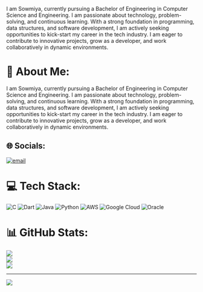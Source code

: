 I am Sowmiya, currently pursuing a Bachelor of Engineering in Computer Science and Engineering. I am passionate about technology, problem-solving, and continuous learning. With a strong foundation in programming, data structures, and software development, I am actively seeking opportunities to kick-start my career in the tech industry. I am eager to contribute to innovative projects, grow as a developer, and work collaboratively in dynamic environments.
# 💫 About Me:
I am Sowmiya, currently pursuing a Bachelor of Engineering in Computer Science and Engineering. I am passionate about technology, problem-solving, and continuous learning. With a strong foundation in programming, data structures, and software development, I am actively seeking opportunities to kick-start my career in the tech industry. I am eager to contribute to innovative projects, grow as a developer, and work collaboratively in dynamic environments.


## 🌐 Socials:
[![email](https://img.shields.io/badge/Email-D14836?logo=gmail&logoColor=white)](mailto:sows41997@gmail.com) 

# 💻 Tech Stack:
![C](https://img.shields.io/badge/c-%2300599C.svg?style=for-the-badge&logo=c&logoColor=white) ![Dart](https://img.shields.io/badge/dart-%230175C2.svg?style=for-the-badge&logo=dart&logoColor=white) ![Java](https://img.shields.io/badge/java-%23ED8B00.svg?style=for-the-badge&logo=openjdk&logoColor=white) ![Python](https://img.shields.io/badge/python-3670A0?style=for-the-badge&logo=python&logoColor=ffdd54) ![AWS](https://img.shields.io/badge/AWS-%23FF9900.svg?style=for-the-badge&logo=amazon-aws&logoColor=white) ![Google Cloud](https://img.shields.io/badge/GoogleCloud-%234285F4.svg?style=for-the-badge&logo=google-cloud&logoColor=white) ![Oracle](https://img.shields.io/badge/Oracle-F80000?style=for-the-badge&logo=oracle&logoColor=white)
# 📊 GitHub Stats:
![](https://github-readme-stats.vercel.app/api?username=sows41997&theme=dark&hide_border=false&include_all_commits=false&count_private=false)<br/>
![](https://nirzak-streak-stats.vercel.app/?user=sows41997&theme=dark&hide_border=false)<br/>
![](https://github-readme-stats.vercel.app/api/top-langs/?username=sows41997&theme=dark&hide_border=false&include_all_commits=false&count_private=false&layout=compact)

---
[![](https://visitcount.itsvg.in/api?id=sows41997&icon=0&color=0)](https://visitcount.itsvg.in)

<!-- Proudly created with GPRM ( https://gprm.itsvg.in ) -->

